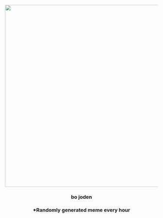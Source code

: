 <p align="center">
        <img src="https://i.redd.it/y6g69fbq0k191.gif" width="600" height="600">
        </p>
        <h3 align="center">bo joden</h3>
        <h3 align="center">*Randomly generated meme every hour</h3>
    